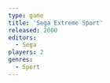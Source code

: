 ```yaml
---
type: game
title: 'Sega Extreme Sport'
released: 2000
editors: 
  - Sega
players: 2
genres:
  - Sport
---
```


